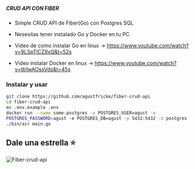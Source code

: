 ##### CRUD API CON FIBER 
- Simple CRUD API de Fiber(Go) con Postgres SQL

- Nesesitas tener instalado Go y Docker en tu PC
- Video de como instalar Go en linux -> https://www.youtube.com/watch?v=9LSpTlCZ8xQ&t=52s
- Video instalar Docker en linux -> https://www.youtube.com/watch?v=tb1wAOssVds&t=45s

### Instalar y usar
```bash
git clone https://github.com/agustfricke/fiber-crud-api
cd fiber-crud-api
mv .env.example .env
docker run --name some-postgres -e POSTGRES_USER=agust -e 
POSTGRES_PASSWORD=agust -e POSTGRES_DB=agust -p 5432:5432 -d postgres
./bin/air main.go
```
## Dale una estrella ⭐

![Fiber-crud-api](https://github.com/agustfricke/fiber-crud-api/assets/110266171/759c96a0-1152-4a64-9cb0-20badcda7a1a)
